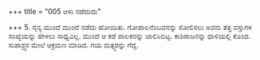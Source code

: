 +++
title = "005 ಆಳು ನಡೆದುದು"

+++
5. ಸೈನ್ಯ ಮುಂದೆ ಮುಂದೆ ನಡೆದು ಹೋಯಿತು. ಗೋಪಾಲನೆಂಬವನನ್ನು ಸೋಲಿಸಲು ಅವನು ತೆತ್ತ ವಸ್ತುಗಳ ಸಂಖ್ಯೆಯನ್ನು ಹೇಳಲು ಸಾಧ್ಯವಿಲ್ಲ. ಮುಂದೆ ಆ ಕಡೆ ಪಾಲಕನನ್ನು ಜಾಲಿಸಿಬಿಟ್ಟ. ಕಾಶಿರಾಜನನ್ನು ಧಾಳಿಯಲ್ಲಿ ಕೊಂದ. ಸುಪಾಶ್ರ್ವನ ಮೇಲೆ ಆಕ್ರಮಣ ಮಾಡಿದ. ಗಯ ಮತ್ಸ್ಯರನ್ನು ಗೆದ್ದ.